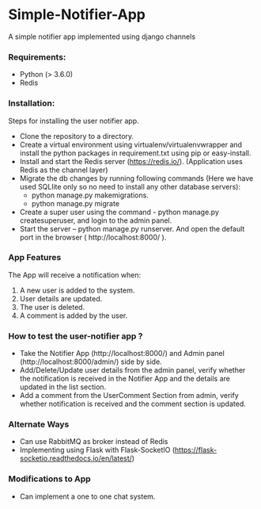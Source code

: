 # Simple-Notifier-App
A simple notifier app implemented using django channels

### Requirements:

* Python (> 3.6.0)
* Redis

### Installation:

Steps for installing the user notifier app. 

* Clone the repository to a directory.
* Create a virtual environment using virtualenv/virtualenvwrapper and install the python packages in requirement.txt using pip or easy-install.
* Install and start the Redis server (https://redis.io/). (Application uses Redis as the channel layer)
* Migrate the db changes by running following commands (Here we have used SQLlite only so no need to install any other database servers):
    * python manage.py makemigrations.
    * python manage.py migrate
* Create a super user using the command - python manage.py createsuperuser, and login to the admin panel.
* Start the server – python manage.py runserver. And open the default port in the browser ( http://localhost:8000/  ).

### App Features

The App will receive a notification when:
1.	A new user is added to the system.
2.	User details are updated.
3.	The user is deleted.
4.	A comment is added by the user.

### How to test the user-notifier app ?

* Take the Notifier App (http://localhost:8000/)  and  Admin panel (http://localhost:8000/admin/) side by side.
* Add/Delete/Update user details from the admin panel, verify whether the notification is received in the Notifier App and the details are updated in the list section.
* Add a comment from the UserComment Section from admin, verify whether notification is received and the comment section is updated.

### Alternate Ways   
* Can use RabbitMQ as broker instead of Redis
* Implementing using Flask with Flask-SocketIO (https://flask-socketio.readthedocs.io/en/latest/)

### Modifications to App
* Can implement a one to one chat system.


